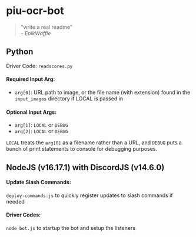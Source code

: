 # piu-ocr-bot 

> "write a real readme"<br> 
> \- *EpikWaffle*

## Python
Driver Code: `readscores.py`

#### Required Input Arg:
- `arg[0]`: URL path to image, or the file name (with extension) found in the `input_images` directory if LOCAL is passed in

#### Optional Input Args:
- `arg[1]`: `LOCAL` or `DEBUG`
- `arg[2]`: `LOCAL` or `DEBUG`

`LOCAL` treats the `arg[0]` as a filename rather than a URL, and `DEBUG` puts a bunch of print statements to console for debugging purposes.

## NodeJS (v16.17.1) with DiscordJS (v14.6.0)
#### Update Slash Commands:
`deploy-commands.js` to quickly register updates to slash commands if needed

#### Driver Codes:
`node bot.js` to startup the bot and setup the listeners

